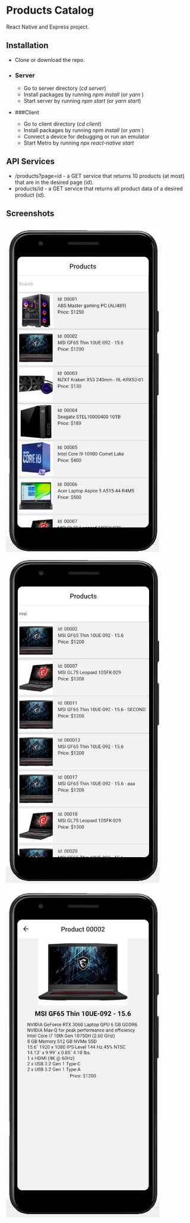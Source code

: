 # Products Catalog
React Native and Express project.

## Installation
* Clone or download the repo.
* ### Server
	* Go to server directory (*cd server*)
	* Install packages by running *npm install* (or *yarn* )
	* Start server by running *npm start* (or *yarn start*)

* ###Client
	* Go to client directory (*cd client*)
	* Install packages by running *npm install* (or *yarn* )
	* Connect a device for debugging or run an emulator
	* Start Metro by running *npx react-native start*


## API Services
* /products?page=id - a GET service that returns 10 products (at most)  that are in the desired page (id).
* products/id - a GET service that returns all product data of a desired product (id).


## Screenshots

![screenshot1](https://raw.githubusercontent.com/hadifrohar/Products-Catalog/main/screenshots/1.jpg)
![screenshot2](https://raw.githubusercontent.com/hadifrohar/Products-Catalog/main/screenshots/2.jpg)
![screenshot3](https://raw.githubusercontent.com/hadifrohar/Products-Catalog/main/screenshots/3.jpg)
